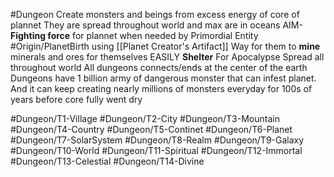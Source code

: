#Dungeon 
Create monsters and beings from excess energy of core of plannet
They are spread throughout world and max are in oceans
AIM- **Fighting force** for plannet when needed by Primordial Entity #Origin/PlanetBirth  using [[Planet Creator's Artifact]]
Way for them to **mine** minerals and ores for themselves EASILY
**Shelter** For Apocalypse
Spread all throughout world
All dungeons connects/ends at the center of the earth
Dungeons have 1 billion army of dangerous monster that can infest planet. And it can keep creating nearly millions of monsters everyday for 100s of years before core fully went dry   

#Dungeon/T1-Village 
#Dungeon/T2-City
#Dungeon/T3-Mountain 
#Dungeon/T4-Country 
#Dungeon/T5-Continet 
#Dungeon/T6-Planet 
#Dungeon/T7-SolarSystem 
#Dungeon/T8-Realm 
#Dungeon/T9-Galaxy 
#Dungeon/T10-World
#Dungeon/T11-Spiritual
#Dungeon/T12-Immortal
#Dungeon/T13-Celestial 
#Dungeon/T14-Divine 